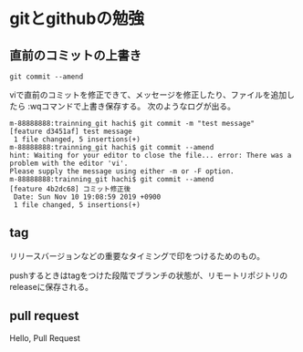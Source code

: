 # gitとgithubの勉強

## 直前のコミットの上書き
```
git commit --amend
```
viで直前のコミットを修正できて、メッセージを修正したり、ファイルを追加したら
:wqコマンドで上書き保存する。
次のようなログが出る。
```
m-88888888:trainning_git hachi$ git commit -m "test message"
[feature d3451af] test message
 1 file changed, 5 insertions(+)
m-88888888:trainning_git hachi$ git commit --amend
hint: Waiting for your editor to close the file... error: There was a problem with the editor 'vi'.
Please supply the message using either -m or -F option.
m-88888888:trainning_git hachi$ git commit --amend
[feature 4b2dc68] コミット修正後
 Date: Sun Nov 10 19:08:59 2019 +0900
 1 file changed, 5 insertions(+)
 ```

 ## tag
 リリースバージョンなどの重要なタイミングで印をつけるためのもの。

 pushするときはtagをつけた段階でブランチの状態が、リモートリポジトリのreleaseに保存される。

 ## pull request
 Hello, Pull Request
 
